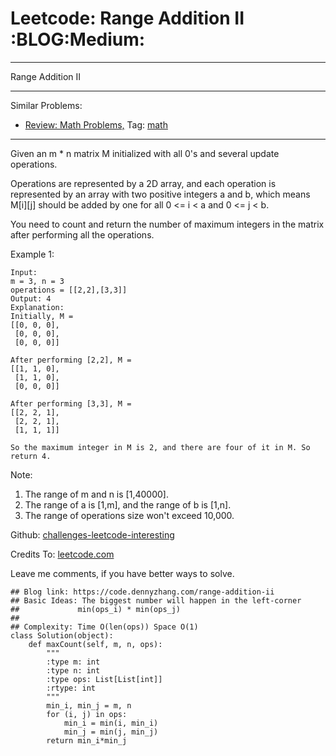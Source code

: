 # Leetcode: Range Addition II     :BLOG:Medium:


---

Range Addition II  

---

Similar Problems:  
-   [Review: Math Problems,](https://code.dennyzhang.com/review-math) Tag: [math](https://code.dennyzhang.com/tag/math)

---

Given an m \* n matrix M initialized with all 0's and several update operations.  

Operations are represented by a 2D array, and each operation is represented by an array with two positive integers a and b, which means M[i][j] should be added by one for all 0 <= i < a and 0 <= j < b.  

You need to count and return the number of maximum integers in the matrix after performing all the operations.  

Example 1:  

    Input: 
    m = 3, n = 3
    operations = [[2,2],[3,3]]
    Output: 4
    Explanation: 
    Initially, M = 
    [[0, 0, 0],
     [0, 0, 0],
     [0, 0, 0]]
    
    After performing [2,2], M = 
    [[1, 1, 0],
     [1, 1, 0],
     [0, 0, 0]]
    
    After performing [3,3], M = 
    [[2, 2, 1],
     [2, 2, 1],
     [1, 1, 1]]
    
    So the maximum integer in M is 2, and there are four of it in M. So return 4.

Note:  
1.  The range of m and n is [1,40000].
2.  The range of a is [1,m], and the range of b is [1,n].
3.  The range of operations size won't exceed 10,000.

Github: [challenges-leetcode-interesting](https://github.com/DennyZhang/challenges-leetcode-interesting/tree/master/range-addition-ii)  

Credits To: [leetcode.com](https://leetcode.com/problems/range-addition-ii/description/)  

Leave me comments, if you have better ways to solve.  

    ## Blog link: https://code.dennyzhang.com/range-addition-ii
    ## Basic Ideas: The biggest number will happen in the left-corner
    ##             min(ops_i) * min(ops_j)
    ##
    ## Complexity: Time O(len(ops)) Space O(1)
    class Solution(object):
        def maxCount(self, m, n, ops):
            """
            :type m: int
            :type n: int
            :type ops: List[List[int]]
            :rtype: int
            """
            min_i, min_j = m, n
            for (i, j) in ops:
                min_i = min(i, min_i)
                min_j = min(j, min_j)
            return min_i*min_j